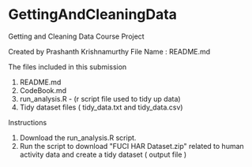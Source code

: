 # GettingAndCleaningData
Getting and Cleaning Data Course Project

Created by Prashanth Krishnamurthy
File Name : README.md

The files included in this submission

1. README.md
2. CodeBook.md
3. run_analysis.R - (r script file used to tidy up data)
4. Tidy dataset files ( tidy_data.txt and tidy_data.csv)


Instructions

1. Download the run_analysis.R script.
2. Run the script to download "FUCI HAR Dataset.zip" related to human activity data 
and create a tidy dataset ( output file )
